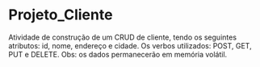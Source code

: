 # Projeto_Cliente
Atividade de construção de um CRUD de cliente, tendo os seguintes atributos: id, nome, endereço e cidade. Os verbos utilizados: POST, GET, PUT e DELETE. Obs: os dados permanecerão em memória volátil.
